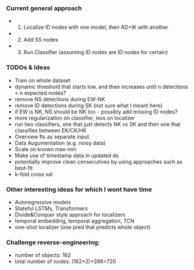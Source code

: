 
### Current general approach

- 1. Localize ID nodes with one model, then AD+IK with another
- 2. Add SS nodes
- 3. Run Classifier (assuming ID nodes are ID nodes for certain)

### TODOs & Ideas

- Train on whole dataset
- dynamic threshold that starts low, and then increases until n detections = n expected nodes?
- remove NS detections during EW-NK
- remove ID detections during SK (not sure what I meant here)
- if EW is NK, NS should be NK too - possibly add missing ID nodes?
- more regularization on classifier, less on localizer
- run two classifiers, one that just detects NK vs SK and then one that classifies between EK/CK/HK
- Overview fts as separate input
- Data Augumentation (e.g. noisy data)
- Scale on known max-min
- Make use of timestamp data in updated ds
- potentially improve clean consecutives by using approaches such as best-fit
- k-fold cross val

### Other interesting ideas for which I wont have time

- Autoregressive models
- Stateful LSTMs, Transformers
- Divide&Conquer style approach for localizers
- temporal embedding, temporal aggregation, TCN
- one-shot localizer (one pred that predicts whole object)


### Challenge reverse-engineering:

- number of objects: 162
- total number of nodes: (162*2)+396=720